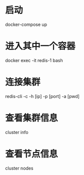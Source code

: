 # 启动
docker-compose up

# 进入其中一个容器
docker exec -it redis-1 bash

# 连接集群
redis-cli -c -h [ip] -p [port] -a [pwd]

# 查看集群信息
cluster info

# 查看节点信息
cluster nodes